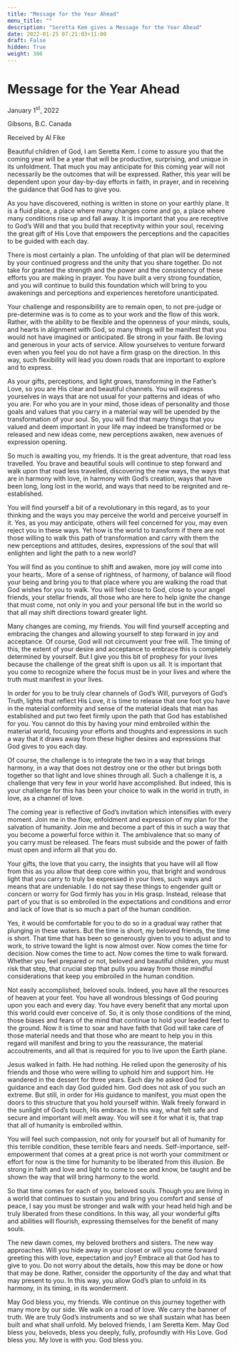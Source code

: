 ```yaml
---
title: "Message for the Year Ahead"
menu_title: ""
description: "Seretta Kem gives a Message for the Year Ahead"
date: 2022-01-25 07:21:03+11:00
draft: False
hidden: True
weight: 386
---
```

# Message for the Year Ahead

January 1<sup>st</sup>, 2022

Gibsons, B.C. Canada

Received by Al Fike   



Beautiful children of God, I am Seretta Kem. I come to assure you that the coming year will be a year that will be productive, surprising, and unique in its unfoldment. That much you may anticipate for this coming year will not necessarily be the outcomes that will be expressed. Rather, this year will be dependent upon your day-by-day efforts in faith, in prayer, and in receiving the guidance that God has to give you.

As you have discovered, nothing is written in stone on your earthly plane. It is a fluid place, a place where many changes come and go, a place where many conditions rise up and fall away. It is important that you are receptive to God’s Will and that you build that receptivity within your soul, receiving the great gift of His Love that empowers the perceptions and the capacities to be guided with each day.

There is most certainly a plan. The unfolding of that plan will be determined by your continued progress and the unity that you share together. Do not take for granted the strength and the power and the consistency of these efforts you are making in prayer. You have built a very strong foundation, and you will continue to build this foundation which will bring to you awakenings and perceptions and experiences heretofore unanticipated.

Your challenge and responsibility are to remain open, to not pre-judge or pre-determine was is to come as to your work and the flow of this work. Rather, with the ability to be flexible and the openness of your minds, souls, and hearts in alignment with God, so many things will be manifest that you would not have imagined or anticipated. Be strong in your faith. Be loving and generous in your acts of service. Allow yourselves to venture forward even when you feel you do not have a firm grasp on the direction. In this way, such flexibility will lead you down roads that are important to explore and to express.

As your gifts, perceptions, and light grows, transforming in the Father’s Love, so you are His clear and beautiful channels. You will express yourselves in ways that are not usual for your patterns and ideas of who you are. For who you are in your mind, those ideas of  personality and those goals and values that you carry in a material way will be upended by the transformation of your soul. So, you will find that many things that you valued and deem important in your life may indeed be transformed or be released and new ideas come, new perceptions awaken, new avenues of expression opening.

So much is awaiting you, my friends. It is the great adventure, that road less travelled.  You brave and beautiful souls will continue to step forward and walk upon that road less travelled, discovering the new ways, the ways that are in harmony with love, in harmony with God’s creation, ways that have been long, long lost in the world, and ways that need to be reignited and re-established.

You will find yourself a bit of a revolutionary in this regard, as to your thinking and the ways you may perceive the world and perceive yourself in it. Yes, as you may anticipate, others will feel concerned for you, may even reject you in these ways. Yet how is the world to transform if there are not those willing to walk this path of transformation and carry with them the new perceptions and attitudes, desires, expressions of the soul that will enlighten and light the path to a new world?

You will find as you continue to shift and awaken, more joy will come into your hearts,. More of a sense of rightness, of harmony, of balance will flood your being and bring you to that place where you are walking the road that God wishes for you to walk. You will feel close to God, close to your angel friends, your stellar friends, all those who are here to help ignite the change that must come, not only in you and your personal life but in the world so that all may shift directions toward greater light.

Many changes are coming, my friends. You will find yourself accepting and embracing the changes and allowing yourself to step forward in joy and acceptance. Of course, God will not circumvent your free will. The timing of this, the extent of your desire and acceptance to embrace this is completely determined by yourself. But I give you this bit of prophesy for your lives because the challenge of the great shift is upon us all. It is important that you come to recognize where the focus must be in your lives and where the truth must manifest in your lives.

In order for you to be truly clear channels of God’s Will, purveyors of God’s Truth, lights that reflect His Love, it is time to release that one foot you have in the material conformity and sense of the material ideals that man has established and put two feet firmly upon the path that God has established for you. You cannot do this by having your mind embroiled within the material world, focusing your efforts and thoughts and expressions in such a way that it draws away from these higher desires and expressions that God gives to you each day.

Of course, the challenge is to integrate the two in a way that brings harmony, in a way that does not destroy one or the other but brings both together so that light and love shines through all. Such a challenge it is, a challenge that very few in your world have accomplished. But indeed, this is your challenge for this has been your choice to walk in the world in truth, in love, as a channel of love. 

The coming year is reflective of God’s invitation which intensifies with every moment. Join me in the flow, enfoldment and expression of my plan for the salvation of humanity. Join me and become a part of this in such a way that you become a powerful force within it. The ambivalence that so many of you carry must be released. The fears must subside and the power of faith must open and inform all that you do. 

Your gifts, the love that you carry, the insights that you have will all flow from this as you allow that deep core within you, that bright and wondrous light that you carry to truly be expressed in your lives, such ways and means that are undeniable. I do not say these things to engender guilt or concern or worry for God firmly has you in His grasp. Instead, release that part of you that is so embroiled in the expectations and conditions and error and lack of love that is so much a part of the human condition.

Yes, it would be comfortable for you to do so in a gradual way rather that plunging in these waters. But the time is short, my beloved friends, the time is short. That time that has been so generously given to you to adjust and to work, to strive toward the light is now almost over. Now comes the time for decision. Now comes the time to act. Now comes the time to walk forward. Whether you feel prepared or not, beloved and beautiful children, you must risk that step, that crucial step that pulls you away from those mindful considerations that keep you embroiled in the human condition.

Not easily accomplished, beloved souls. Indeed, you have all the resources of heaven at your feet. You have all wondrous blessings of God pouring upon you each and every day. You have every benefit that any mortal upon this world could ever conceive of. So, it is only those conditions of the mind, those biases and fears of the mind that continue to hold your leaded feet to the ground. Now it is time to soar and have faith that God will take care of those material needs and that those who are meant to help you in this regard will manifest and bring to you the reassurance, the material accoutrements, and all that is required for you to live upon the Earth plane.

Jesus walked in faith. He had nothing. He relied upon the generosity of his friends and those who were willing to uphold him and support him. He wandered in the dessert for three years. Each day he asked God for guidance and each day God guided him. God does not ask of you such an extreme. But still, in order for His guidance to manifest, you must open the doors to this structure that you hold yourself within. Walk freely forward in the sunlight of God’s touch, His embrace. In this way, what felt safe and secure and important will melt away. You will see it for what it is, that trap that all of humanity is embroiled within. 

You will feel such compassion, not only for yourself but all of humanity for this terrible condition, these terrible fears and needs. Self-importance, self-empowerment that comes at a great price is not worth your commitment or effort for now is the time for humanity to be liberated from this illusion. Be strong in faith and love and light to come to see and know, be taught and be shown the way that will bring harmony to the world.
 
So that time comes for each of you, beloved souls. Though you are living in a world that continues to sustain you and bring you comfort and sense of peace, I say you must be stronger and walk with your head held high and be truly liberated from these conditions. In this way, all your wonderful gifts and abilities will flourish, expressing themselves for the benefit of many souls.

The new dawn comes, my beloved brothers and sisters. The new way approaches. Will you hide away in your closet or will you come forward greeting this with love, expectation and joy? Embrace all that God has to give to you. Do not worry about the details, how this may be done or how that may be done. Rather, consider the opportunity of the day and what that may present to you. In this way, you allow God’s plan to unfold in its harmony, in its timing, in its wonderment.

May God bless you, my friends. We continue on this journey together with many more by our side. We walk on a road of love. We carry the banner of truth. We are truly God’s instruments and so we shall sustain what has been built and what shall unfold. My beloved friends, I am Seretta Kem. May God bless you, beloveds, bless you deeply, fully, profoundly with His Love. God bless you. My love is with you. God bless you.